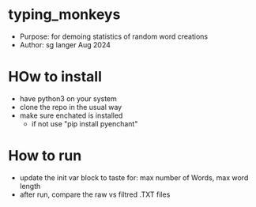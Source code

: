 # typing_monkeys
* Purpose: for demoing statistics of random word creations
* Author: sg langer Aug 2024

# HOw to install
* have python3 on your system
* clone the repo in the usual way
* make sure enchated is installed
	* if not use "pip install pyenchant"
	
	
# How to run
* update the init var block to taste for: max number of Words, max word length
* after run, compare the raw vs filtred .TXT files

